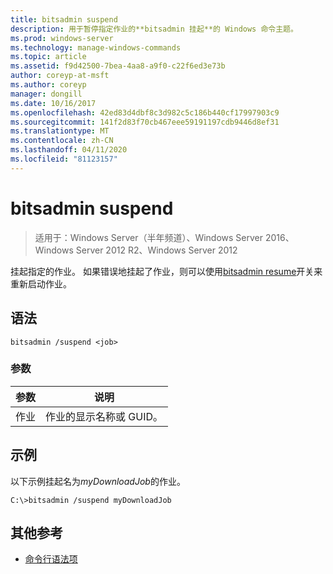 ```yaml
---
title: bitsadmin suspend
description: 用于暂停指定作业的**bitsadmin 挂起**的 Windows 命令主题。
ms.prod: windows-server
ms.technology: manage-windows-commands
ms.topic: article
ms.assetid: f9d42500-7bea-4aa8-a9f0-c22f6ed3e73b
author: coreyp-at-msft
ms.author: coreyp
manager: dongill
ms.date: 10/16/2017
ms.openlocfilehash: 42ed83d4dbf8c3d982c5c186b440cf17997903c9
ms.sourcegitcommit: 141f2d83f70cb467eee59191197cdb9446d8ef31
ms.translationtype: MT
ms.contentlocale: zh-CN
ms.lasthandoff: 04/11/2020
ms.locfileid: "81123157"
---
```

# <a name="bitsadmin-suspend"></a>bitsadmin suspend

> 适用于：Windows Server（半年频道）、Windows Server 2016、Windows Server 2012 R2、Windows Server 2012

挂起指定的作业。 如果错误地挂起了作业，则可以使用[bitsadmin resume](bitsadmin-resume.md)开关来重新启动作业。

## <a name="syntax"></a>语法

```
bitsadmin /suspend <job>
```

### <a name="parameters"></a>参数

| 参数 | 说明 |
| --------- | ---------- |
| 作业 | 作业的显示名称或 GUID。 |

## <a name="example"></a>示例

以下示例挂起名为*myDownloadJob*的作业。


```
C:\>bitsadmin /suspend myDownloadJob
```

## <a name="additional-references"></a>其他参考

- [命令行语法项](command-line-syntax-key.md)
